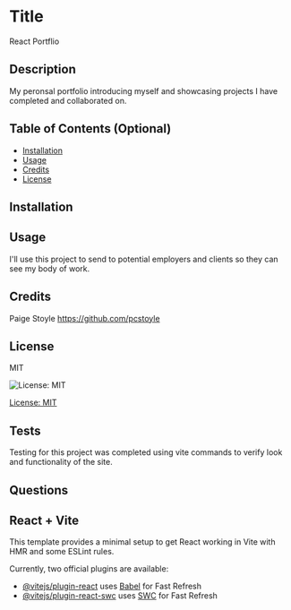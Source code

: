 # Title

React Portflio

## Description

My peronsal portfolio introducing myself and showcasing projects I have  completed and collaborated on. 

## Table of Contents (Optional)

- [Installation](#installation)
- [Usage](#usage)
- [Credits](#credits)
- [License](#license)

## Installation



## Usage

I'll use this project to send to potential employers and clients so they can see my body of work. 

## Credits

Paige Stoyle https://github.com/pcstoyle

## License 
MIT

![License: MIT](https://img.shields.io/badge/license-mit-green.svg)

[License: MIT](https://www.mit.edu/~amini/LICENSE.md)

## Tests

Testing for this project was completed using vite commands to verify look and functionality of the site. 

## Questions


## React + Vite

This template provides a minimal setup to get React working in Vite with HMR and some ESLint rules.

Currently, two official plugins are available:

- [@vitejs/plugin-react](https://github.com/vitejs/vite-plugin-react/blob/main/packages/plugin-react/README.md) uses [Babel](https://babeljs.io/) for Fast Refresh
- [@vitejs/plugin-react-swc](https://github.com/vitejs/vite-plugin-react-swc) uses [SWC](https://swc.rs/) for Fast Refresh
